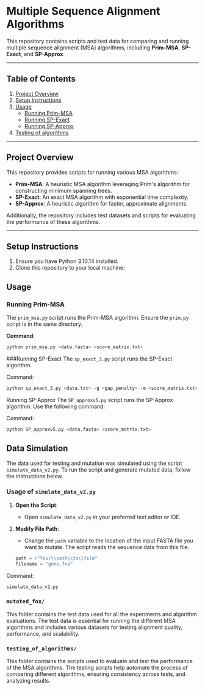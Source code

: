 # Multiple Sequence Alignment Algorithms

This repository contains scripts and test data for comparing and running multiple sequence alignment (MSA) algorithms, including **Prim-MSA**, **SP-Exact**, and **SP-Approx**.

---

## Table of Contents
1. [Project Overview](#project-overview)
2. [Setup Instructions](#setup-instructions)
3. [Usage](#usage)
   - [Running Prim-MSA](#running-prim-msa)
   - [Running SP-Exact](#running-sp-exact)
   - [Running SP-Approx](#running-sp-approx)
4. [Testing of algorithms](#testing_algorithms)


---

## Project Overview

This repository provides scripts for running various MSA algorithms:
- **Prim-MSA**: A heuristic MSA algorithm leveraging Prim's algorithm for constructing minimum spanning trees.
- **SP-Exact**: An exact MSA algorithm with exponential time complexity.
- **SP-Approx**: A heuristic algorithm for faster, approximate alignments.

Additionally, the repository includes test datasets and scripts for evaluating the performance of these algorithms.

---

## Setup Instructions

1. Ensure you have Python 3.10.14 installed.
2. Clone this repository to your local machine:


## Usage
### Running Prim-MSA
The `prim_msa.py` script runs the Prim-MSA algorithm. Ensure the `prim.py` script is in the same directory.

**Command**:
```bash
python prim_msa.py <data.fasta> <score_matrix.txt>
```
###Running SP-Exact
The `sp_exact_3.py` script runs the SP-Exact algorithm.

Command:
```bash
python sp_exact_3.py <data.txt> -g <gap_penalty> -m <score_matrix.txt>
```
Running SP-Approx
The `SP_approxv5.py` script runs the SP-Approx algorithm. Use the following command:

Command:
```bash
python SP_approxv5.py <data.fasta> <score_matrix.txt>
```
## Data Simulation

The data used for testing and mutation was simulated using the script `simulate_data_v2.py`. To run the script and generate mutated data, follow the instructions below.

### Usage of `simulate_data_v2.py`
1. **Open the Script**:
   - Open `simulate_data_v2.py` in your preferred text editor or IDE.

2. **Modify File Path**:
   - Change the `path` variable to the location of the input FASTA file you want to mutate. The script reads the sequence data from this file.
   
   ```python
   path = r"Your\\path\\to\\file"
   filename = "gene.fna"

Command:
```bash
simulate_data_v2.py
```

### `mutated_fox/`
This folder contains the test data used for all the experiments and algorithm evaluations. The test data is essential for running the different MSA algorithms and includes various datasets for testing alignment quality, performance, and scalability.


### `testing_of_algorithms/`
This folder contains the scripts used to evaluate and test the performance of the MSA algorithms. The testing scripts help automate the process of comparing different algorithms, ensuring consistency across tests, and analyzing results.














